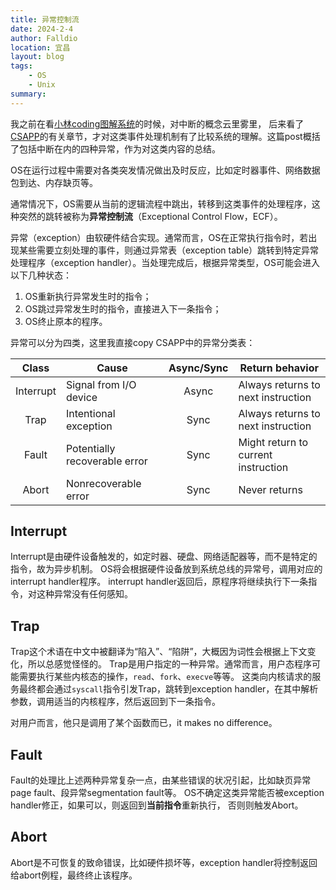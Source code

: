 ```yaml
---
title: 异常控制流
date: 2024-2-4
author: Falldio
location: 宜昌
layout: blog
tags: 
    - OS
    - Unix
summary: 
---
```


我之前在看[小林coding图解系统](https://xiaolincoding.com/os/1_hardware/soft_interrupt.html#%E4%B8%AD%E6%96%AD%E6%98%AF%E4%BB%80%E4%B9%88)的时候，对中断的概念云里雾里，
后来看了[CSAPP](https://book.douban.com/subject/27000879/)的有关章节，才对这类事件处理机制有了比较系统的理解。这篇post概括了包括中断在内的四种异常，作为对这类内容的总结。

OS在运行过程中需要对各类突发情况做出及时反应，比如定时器事件、网络数据包到达、内存缺页等。

通常情况下，OS需要从当前的逻辑流程中跳出，转移到这类事件的处理程序，这种突然的跳转被称为**异常控制流**（Exceptional Control Flow，ECF）。

异常（exception）由软硬件结合实现。通常而言，OS在正常执行指令时，若出现某些需要立刻处理的事件，则通过异常表（exception table）跳转到特定异常处理程序（exception handler）。当处理完成后，根据异常类型，OS可能会进入以下几种状态：

1. OS重新执行异常发生时的指令；
2. OS跳过异常发生时的指令，直接进入下一条指令；
3. OS终止原本的程序。

异常可以分为四类，这里我直接copy CSAPP中的异常分类表：

| Class | Cause | Async/Sync | Return behavior |
| :--: | ---- | :--: | ---- |
| Interrupt | Signal from I/O device  | Async | Always returns to next instruction |
| Trap | Intentional exception | Sync | Always returns to next instruction |
| Fault | Potentially recoverable error | Sync | Might return to current instruction |
| Abort | Nonrecoverable error | Sync | Never returns |

## Interrupt

Interrupt是由硬件设备触发的，如定时器、硬盘、网络适配器等，而不是特定的指令，故为异步机制。
OS将会根据硬件设备放到系统总线的异常号，调用对应的interrupt handler程序。
interrupt handler返回后，原程序将继续执行下一条指令，对这种异常没有任何感知。

## Trap

Trap这个术语在中文中被翻译为“陷入”、“陷阱”，大概因为词性会根据上下文变化，所以总感觉怪怪的。
Trap是用户指定的一种异常。通常而言，用户态程序可能需要执行某些内核态的操作，`read`、`fork`、`execve`等等。
这类向内核请求的服务最终都会通过`syscall`指令引发Trap，跳转到exception handler，在其中解析参数，调用适当的内核程序，然后返回到下一条指令。

对用户而言，他只是调用了某个函数而已，it makes no difference。

## Fault

Fault的处理比上述两种异常复杂一点，由某些错误的状况引起，比如缺页异常page fault、段异常segmentation fault等。
OS不确定这类异常能否被exception handler修正，如果可以，则返回到**当前指令**重新执行，
否则则触发Abort。

## Abort

Abort是不可恢复的致命错误，比如硬件损坏等，exception handler将控制返回给abort例程，最终终止该程序。
